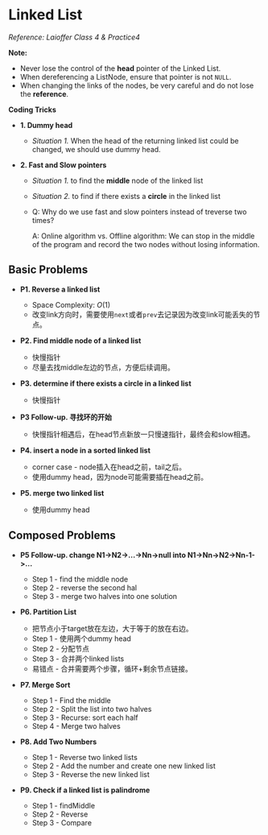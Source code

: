 <extoc></extoc>

# Linked List
_Reference: Laioffer Class 4 & Practice4_

**Note:**

- Never lose the control of the **head** pointer of the Linked List.
- When dereferencing a ListNode, ensure that pointer is not `NULL`.
- When changing the links of the nodes, be very careful and do not lose the **reference**.


**Coding Tricks**

- __1. Dummy head__

	- _Situation 1._ When the head of the returning linked list could be changed, we should use dummy head.

- __2. Fast and Slow pointers__

	- _Situation 1._ to find the **middle** node of the linked list
	
	- _Situation 2._ to find if there exists a **circle** in the linked list

	- Q: Why do we use fast and slow pointers instead of treverse two times?

		A: Online algorithm vs. Offline algorithm: We can stop in the middle of the program and record the two nodes without losing information.


## Basic Problems

- __P1. Reverse a linked list__
    - Space Complexity: $O(1)$
    - 改变link方向时，需要使用`next`或者`prev`去记录因为改变link可能丢失的节点。

- __P2. Find middle node of a linked list__
    - 快慢指针
    - 尽量去找middle左边的节点，方便后续调用。

- __P3. determine if there exists a circle in a linked list__
    - 快慢指针

- __P3 Follow-up. 寻找环的开始__

    - 快慢指针相遇后，在head节点新放一只慢速指针，最终会和slow相遇。

- __P4. insert a node in a sorted linked list__

    - corner case - node插入在head之前，tail之后。
    - 使用dummy head，因为node可能需要插在head之前。

- __P5. merge two linked list__

    - 使用dummy head


## Composed Problems

- __P5 Follow-up. change N1->N2->...->Nn->null into N1->Nn->N2->Nn-1->...__
    
    - Step 1 - find the middle node
    - Step 2 - reverse the second hal
    - Step 3 - merge two halves into one solution

- __P6. Partition List__

    - 把节点小于target放在左边，大于等于的放在右边。
    - Step 1 - 使用两个dummy head
    - Step 2 - 分配节点
    - Step 3 - 合并两个linked lists
    - 易错点 - 合并需要两个步骤，循环+剩余节点链接。

- __P7. Merge Sort__
    
    - Step 1 - Find the middle
    - Step 2 - Split the list into two halves
    - Step 3 - Recurse: sort each half
    - Step 4 - Merge two halves

- __P8. Add Two Numbers__
    
    - Step 1 - Reverse two linked lists
    - Step 2 - Add the number and create one new linked list
    - Step 3 - Reverse the new linked list

- __P9. Check if a linked list is palindrome__

    - Step 1 - findMiddle
    - Step 2 - Reverse
    - Step 3 - Compare
